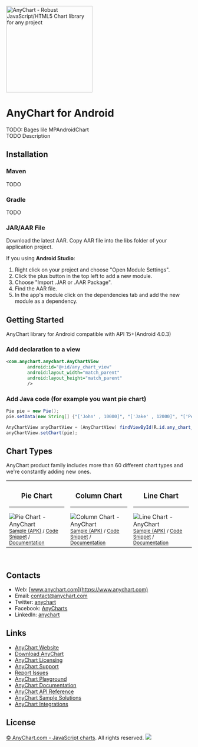 [<img src="https://cdn.anychart.com/images/logo-transparent-segoe.png?2" width="234px" alt="AnyChart - Robust JavaScript/HTML5 Chart library for any project">](https://www.anychart.com)

# AnyChart for Android
TODO: Bages lile MPAndroidChart   
TODO Description

## Installation

### Maven
TODO

### Gradle
TODO

### JAR/AAR File
Download the latest AAR.
Copy AAR file into the libs folder of your application project.

If you using **Android Studio**:
1. Right click on your project and choose "Open Module Settings".
2. Click the plus button in the top left to add a new module.
3. Choose "Import .JAR or .AAR Package".
4. Find the AAR file.
5. In the app's module click on the dependencies tab and add the new module as a dependency.

## Getting Started
AnyChart library for Android compatible with API 15+(Android 4.0.3)

### Add declaration to a view
```xml
<com.anychart.anychart.AnyChartView
        android:id="@+id/any_chart_view"
        android:layout_width="match_parent"
        android:layout_height="match_parent"
        />
```

### Add Java code (for example you want pie chart)
```java
Pie pie = new Pie();
pie.setData(new String[] {"['John' , 10000]", "['Jake' , 12000]", "['Peter' , 18000]"}, TextParsingMode.CSV);

AnyChartView anyChartView = (AnyChartView) findViewById(R.id.any_chart_view);
anyChartView.setChart(pie);
```

## Chart Types
AnyChart product family includes more than 60 different chart types and we're constantly adding new ones.

<table>
    <tr>
        <td>
            <h3 align="center">Pie Chart</h3>
            <hr>          
            <img src="https://www.anychart.com/chartopedia/chart-types/pie-chart/thumb.png" alt="Pie Chart - AnyChart">
            <sup>
              <a href="https://static.anychart.com/cdn/integrations/android-basic-sample.apk">Sample (APK)</a> /
              <a href="https://github.com/AnyChart/AnyChart-Android/blob/master/sample/src/main/java/com/anychart/sample/PieChartActivity.java">Code Snippet</a> /
              <a href="https://static.anychart.com/cdn/integrations/android-basic-sample.apk">Documentation</a>
            </sup>            
        </td>
        <td>
            <h3 align="center">Column Chart</h3>
            <hr>          
            <img src="https://www.anychart.com/chartopedia/chart-types/pie-chart/thumb.png" alt="Column Chart - AnyChart">
            <sup>
              <a href="https://static.anychart.com/cdn/integrations/android-basic-sample.apk">Sample (APK)</a> /
              <a href="https://github.com/AnyChart/AnyChart-Android/blob/master/sample/src/main/java/com/anychart/sample/ColumnChartActivity.java">Code Snippet</a> /
              <a href="https://static.anychart.com/cdn/integrations/android-basic-sample.apk">Documentation</a>
            </sup>            
        </td>
        <td>
            <h3 align="center">Line Chart</h3>
            <hr>          
            <img src="https://www.anychart.com/chartopedia/chart-types/pie-chart/thumb.png" alt="Line Chart - AnyChart">
            <sup>
              <a href="https://static.anychart.com/cdn/integrations/android-basic-sample.apk">Sample (APK)</a> /
              <a href="https://github.com/AnyChart/AnyChart-Android/blob/master/sample/src/main/java/com/anychart/sample/LineChartActivity.java">Code Snippet</a> /
              <a href="https://static.anychart.com/cdn/integrations/android-basic-sample.apk">Documentation</a>
            </sup>            
        </td>
    </tr>
</table>  


## Contacts
* Web: [www.anychart.com](https://www.anychart.com)
* Email: [contact@anychart.com](mailto:contact@anychart.com)
* Twitter: [anychart](https://twitter.com/anychart)
* Facebook: [AnyCharts](https://www.facebook.com/AnyCharts)
* LinkedIn: [anychart](https://www.linkedin.com/company/anychart)

## Links
* [AnyChart Website](https://www.anychart.com)
* [Download AnyChart](https://www.anychart.com/download/)
* [AnyChart Licensing](https://www.anychart.com/buy/)
* [AnyChart Support](https://www.anychart.com/support/)
* [Report Issues](https://github.com/AnyChart/anychart/issues)
* [AnyChart Playground](https://playground.anychart.com)
* [AnyChart Documentation](https://docs.anychart.com)
* [AnyChart API Reference](https://api.anychart.com)
* [AnyChart Sample Solutions](https://www.anychart.com/solutions/)
* [AnyChart Integrations](https://www.anychart.com/integrations/)

## License
[© AnyChart.com - JavaScript charts](https://www.anychart.com). All rights reserved.
<img src="https://ga-beacon.appspot.com/UA-228820-4/Wrappers/Android?pixel&useReferer">
